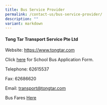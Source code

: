 ```yaml
---
title: Bus Service Provider
permalink: /contact-us/bus-service-provider/
description: ""
variant: markdown
---
```

#### Tong Tar Transport Service Pte Ltd

Website: https://www.tongtar.com

Click [here](https://www.tongtar.com/school-bus-registration/tanjong-katong/) for School Bus Application Form.

Telephone: 62615537

Fax: 62686620

Email: transport@tongtar.com

Bus Fares
[Here](/files/school_bus_operator_and_fare_2025.pdf)